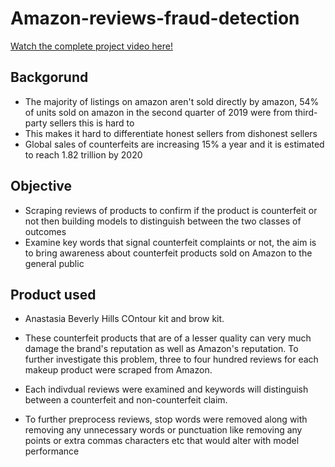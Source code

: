 # Amazon-reviews-fraud-detection

[Watch the complete project video here!](https://www.youtube.com/watch?v=fDV3ELWiaAk&t=1s) 

## Backgorund
- The majority of listings on amazon aren't sold directly by amazon, 54% of units sold on amazon in the second quarter of 2019 were from third-party sellers this is hard to
- This makes it hard to differentiate honest sellers from dishonest sellers
- Global sales of counterfeits are increasing 15% a year and it is estimated to reach 1.82 trillion by 2020 

## Objective
- Scraping reviews of products to confirm if the product is counterfeit or not then building models to distinguish between the two classes of outcomes 
- Examine key words that signal counterfeit complaints or not, the aim is to bring awareness about counterfeit products sold on Amazon to the general public 

## Product used
- Anastasia Beverly Hills COntour kit and brow kit.


- These counterfeit products that are of a lesser quality can very much damage the brand's reputation as well as Amazon's reputation. To further investigate this problem, three to four hundred reviews for each makeup product were scraped from Amazon.
- Each indivdual reviews were examined and keywords will distinguish between a counterfeit and non-counterfeit claim.
-  To further preprocess reviews, stop words were removed along with removing any unnecessary words or punctuation like  removing any points or extra commas characters etc
that would alter with model performance
